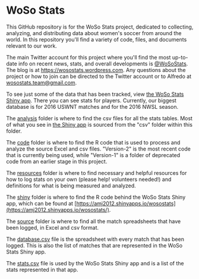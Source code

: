 # WoSo Stats
This GitHub repository is for the WoSo Stats project, dedicated to collecting, analyzing, and distributing data about women's soccer from around the world. In this repository you'll find a variety of code, files, and documents relevant to our work.

The main Twitter account for this project where you'll find the most up-to-date info on recent news, stats, and overall developments is [@WoSoStats](https://twitter.com/wosostats). The blog is at https://wosostats.wordpress.com. Any questions about the project or how to join can be directed to the Twitter account or to Alfredo at wosostats.team@gmail.com.

To see just some of the data that has been tracked, view [the WoSo Stats Shiny app](https://amj2012.shinyapps.io/wosostats/). There you can see stats for players. Currently, our biggest database is for 2016 USWNT matches and for the 2016 NWSL season.

The [analysis](https://github.com/amj2012/woso-stats/tree/master/analysis) folder is where to find the csv files for all the stats tables. Most of what you see in [the Shiny app](https://amj2012.shinyapps.io/wosostats/) is sourced from the "csv" folder within this folder.

The [code](https://github.com/amj2012/woso-stats/tree/master/code) folder is where to find the R code that is used to process and analyze the source Excel and csv files. "Version-2" is the most recent code that is currently being used, while "Version-1" is a folder of deprecated code from an earlier stage in this project.

The [resources](https://github.com/amj2012/woso-stats/tree/master/resources) folder is where to find necessary and helpful resources for how to log stats on your own (please help! volunteers needed!) and definitions for what is being measured and analyzed.

The [shiny](https://github.com/amj2012/wosostats/tree/master/shiny/wosostats) folder is where to find the R code behind the WoSo Stats Shiny app, which can be found at [https://amj2012.shinyapps.io/wosostats](https://amj2012.shinyapps.io/wosostats/).

The [source](https://github.com/amj2012/woso-stats/tree/master/source) folder is where to find all the match spreadsheets that have been logged, in Excel and csv format.

The [database.csv](https://github.com/amj2012/wosostats/blob/master/database.csv) file is the spreadsheet with every match that has been logged. This is also the list of matches that are represented in the WoSo Stats Shiny app. 

The [stats.csv](https://github.com/amj2012/wosostats/blob/master/stats.csv) file is used by the WoSo Stats Shiny app and is a list of the stats represented in that app.
